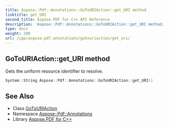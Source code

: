 ```yaml
---
title: Aspose::Pdf::Annotations::GoToURIAction::get_URI method
linktitle: get_URI
second_title: Aspose.PDF for C++ API Reference
description: 'Aspose::Pdf::Annotations::GoToURIAction::get_URI method. Gets the uniform resource identifier to resolve in C++.'
type: docs
weight: 200
url: /cpp/aspose.pdf.annotations/gotouriaction/get_uri/
---
```

## GoToURIAction::get_URI method


Gets the uniform resource identifier to resolve.

```cpp
System::String Aspose::Pdf::Annotations::GoToURIAction::get_URI()
```

## See Also

* Class [GoToURIAction](../)
* Namespace [Aspose::Pdf::Annotations](../../)
* Library [Aspose.PDF for C++](../../../)
